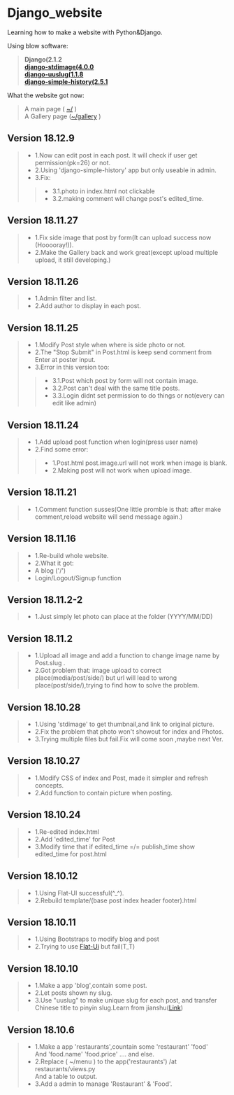 # Django_website
Learning how to make a website with Python&amp;Django.

Using blow software:    
>**Django(2.1.2    
>[django-stdimage(4.0.0](https://github.com/codingjoe/django-stdimage)    
>[django-uuslug(1.1.8](https://github.com/un33k/django-uuslug)    
>[django-simple-history(2.5.1](https://github.com/treyhunner/django-simple-history/blob/master/docs/index.rst)**

What the website got now:    
>A main page ( [~/](http://sating.pythonanywhere.com/) )    
>A Gallery page ([~/gallery](http://sating.pythonanywhere.com/gallery) )

## Version 18.12.9
>*   1.Now can edit post in each post. It will check if user get permission(pk=26) or not.
>*   2.Using 'django-simple-history' app but only useable in admin.
>*   3.Fix:
>>*   3.1.photo in index.html not clickable
>>*   3.2.making comment will change post's edited_time.
## Version 18.11.27
>*   1.Fix side image that post by form(It can upload success now (Hooooray!)).
>*   2.Make the Gallery back and work great(except upload multiple upload, it still developing.)
## Version 18.11.26
>*   1.Admin filter and list.
>*   2.Add author to display in each post.
## Version 18.11.25
>*   1.Modify Post style when where is side photo or not.
>*   2.The "Stop Submit" in Post.html is keep send comment from Enter at poster input.
>*   3.Error in this version too:
>>*   3.1.Post which post by form will not contain image.
>>*   3.2.Post can't deal with the same title posts.
>>*   3.3.Login didnt set permission to do things or not(every can edit like admin)
## Version 18.11.24
>*   1.Add upload post function when login(press user name)
>*   2.Find some error:
>>*   1.Post.html post.image.url will not work when image is blank.
>>*   2.Making post will not work when upload image.
## Version 18.11.21
>*   1.Comment function susses(One little promble is that: after make comment,reload website will send message again.)
## Version 18.11.16
>*   1.Re-build whole website.
>*   2.What it got:
>*   A blog ('/')
>*   Login/Logout/Signup function
## Version 18.11.2-2
>*   1.Just simply let photo can place at the folder (YYYY/MM/DD)
## Version 18.11.2
>*   1.Upload all image and add a function to change image name by Post.slug .
>*   2.Got problem that: image upload to correct place(media/post/side/) but url will lead to wrong place(post/side/),trying to find how to solve the problem.
## Version 18.10.28
>*   1.Using 'stdimage' to get thumbnail,and link to original picture.
>*   2.Fix the problem that photo won't showout for index and Photos.
>*   3.Trying multiple files but fail.Fix will come soon ,maybe next Ver.
## Version 18.10.27
>*   1.Modify CSS of index and Post, made it simpler and refresh concepts.
>*   2.Add function to contain picture when posting.
## Version 18.10.24
>*   1.Re-edited index.html
>*   2.Add 'edited_time' for Post
>*   3.Modify time that if edited_time =/= publish_time show edited_time
>for post.html

## Version 18.10.12
>*   1.Using Flat-UI successful(^_^).
>*   2.Rebuild template/(base post index header footer).html
## Version 18.10.11
>*   1.Using Bootstraps to modify blog and post
>*   2.Trying to use [Flat-Ui](http://www.bootcss.com/p/flat-ui/) but fail(T_T)
## Version 18.10.10
>*   1.Make a app 'blog',contain some post.
>*   2.Let posts shown ny slug.
>*   3.Use "uuslug" to make unique slug for each post,
>and transfer Chinese title to pinyin slug.Learn from jianshu([Link](https://www.jianshu.com/p/2131400102a9))
## Version 18.10.6
>*   1.Make a app 'restaurants',countain some 'restaurant' 'food'    
>And 'food.name' 'food.price' .... and else.    
>*   2.Replace ( ~/menu ) to the app('restaurants') /at restaurants/views.py    
>And a table to output.    
>*   3.Add a admin to manage 'Restaurant' & 'Food'.    
